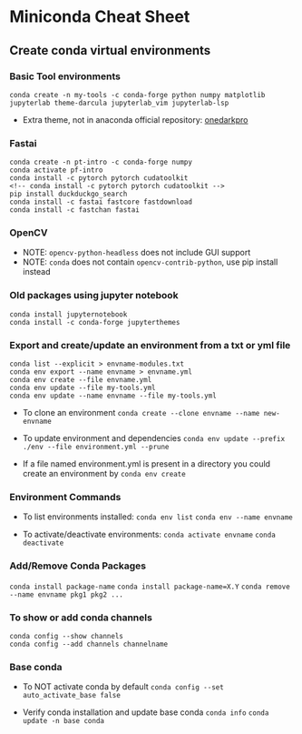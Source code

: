 # Miniconda Cheat Sheet

## Create conda virtual environments

### Basic Tool environments

```console
conda create -n my-tools -c conda-forge python numpy matplotlib jupyterlab theme-darcula jupyterlab_vim jupyterlab-lsp
```

- Extra theme, not in anaconda official repository: [onedarkpro](https://github.com/johnnybarrels/jupyterlab_onedarkpro)

### Fastai

```console
conda create -n pt-intro -c conda-forge numpy
conda activate pf-intro
conda install -c pytorch pytorch cudatoolkit
<!-- conda install -c pytorch pytorch cudatoolkit -->
pip install duckduckgo_search
conda install -c fastai fastcore fastdownload
conda install -c fastchan fastai
```

### OpenCV

- NOTE: `opencv-python-headless` does not include GUI support
- NOTE: `conda` does not contain `opencv-contrib-python`, use pip install instead

### Old packages using jupyter notebook

```console
conda install jupyternotebook
conda install -c conda-forge jupyterthemes
```

### Export and create/update an environment from a txt or yml file

```console
conda list --explicit > envname-modules.txt
conda env export --name envname > envname.yml
conda env create --file envname.yml
conda env update --file my-tools.yml
conda env update --name envname --file my-tools.yml
```

- To clone an environment
  `conda create --clone envname --name new-envname`

- To update environment and dependencies
  `conda env update --prefix ./env --file environment.yml --prune`

- If a file named environment.yml is present in a directory you could create an environment by
  `conda env create`

### Environment Commands

- To list environments installed:
  `conda env list`
  `conda env --name envname`

- To activate/deactivate environments:
  `conda activate envname`
  `conda deactivate`

### Add/Remove Conda Packages

`conda install package-name`
`conda install package-name=X.Y`
`conda remove --name envname pkg1 pkg2 ...`


### To show or add conda channels

```console
conda config --show channels
conda config --add channels channelname
```

### Base conda

- To NOT activate conda by default
  `conda config --set auto_activate_base false`

- Verify conda installation and update base conda
  `conda info`
  `conda update -n base conda`
